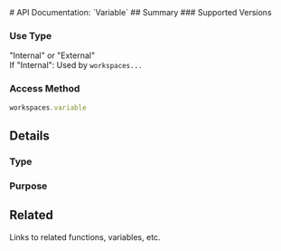 <link rel="stylesheet" href="/APIDocs/main.css" type="text/css">
<!--Update Table of Contents when creating new pages in the API documentation.-->
# API Documentation: `Variable`
## Summary
### Supported Versions

### Use Type
"Internal" or "External"  
If "Internal":
Used by `workspaces...`
### Access Method
```javascript
workspaces.variable
```
## Details
### Type

### Purpose

## Related
Links to related functions, variables, etc.